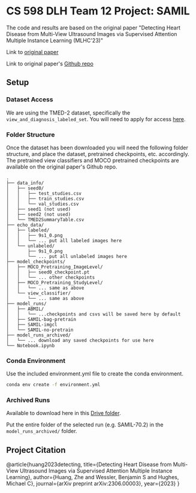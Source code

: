 # CS 598 DLH Team 12 Project: SAMIL

The code and results are based on the original paper "Detecting Heart Disease from Multi-View Ultrasound Images via Supervised Attention Multiple Instance Learning (MLHC'23)"

Link to [original paper](https://static1.squarespace.com/static/59d5ac1780bd5ef9c396eda6/t/64d19be5cdd05e1acf0405e9/1691458534144/ID49_Research+Paper_2023.pdf)

Link to original paper's [Github repo](https://github.com/tufts-ml/SAMIL/tree/main)

## Setup

### Dataset Access

We are using the TMED-2 dataset, specifically the `view_and_diagnosis_labeled_set`.
You will need to apply for access [here](https://tmed.cs.tufts.edu/).

### Folder Structure

Once the dataset has been downloaded you will need the following folder structure, and place the dataset, pretrained checkpoints, etc. accordingly. The pretrained view classifiers and MOCO pretrained checkpoints are available on the original paper's Github repo.

```
.
├── data_info/
│   ├── seed0/
│   │   ├── test_studies.csv
│   │   ├── train_studies.csv
│   │   └── val_studies.csv
│   ├── seed1 (not used)
│   ├── seed2 (not used)
│   └── TMED2SummaryTable.csv
├── echo_data/
│   ├── labeled/
│   │   ├── 9s1_0.png
│   │   └── ... put all labeled images here
│   └── unlabeled/
│       ├── 9s1_0.png
│       └── ... put all unlabeled images here
├── model_checkpoints/
│   ├── MOCO_Pretraining_ImageLevel/
│   │   ├── seed0_checkpoint.pt
│   │   └── ... other checkpoints
│   ├── MOCO_Pretraining_StudyLevel/
│   │   └── ... same as above
│   └── view_classifier/
│       └── ... same as above
├── model_runs/
│   ├── ABMIL/
│   │   └── ...checkpoints and csvs will be saved here by default
│   ├── SAMIL-bag-pretrain
│   ├── SAMIL-imgcl
│   └── SAMIL-no-pretrain
├── model_runs_archived/
│   └── ... download any saved checkpoints for use here
└── Notebook.ipynb
```

### Conda Environment

Use the included environment.yml file to create the conda environment.

```bash
conda env create -f environment.yml
```

### Archived Runs

Available to download here in this [Drive folder](https://drive.google.com/drive/folders/1zy9JNd9pbQJhMTkI03AuhuU7Ntf7dpgc?usp=sharing).

Put the entire folder of the selected run (e.g. SAMIL-70.2) in the `model_runs_archived/` folder.

## Project Citation

@article{huang2023detecting, title={Detecting Heart Disease from Multi-View Ultrasound Images via Supervised Attention Multiple Instance Learning}, author={Huang, Zhe and Wessler, Benjamin S and Hughes, Michael C}, journal={arXiv preprint arXiv:2306.00003}, year={2023} }
